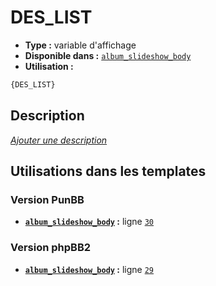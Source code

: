 # DES_LIST
* __Type :__ variable d'affichage
* __Disponible dans :__ [`album_slideshow_body`](../tpl/var/album_slideshow_body.md)
* __Utilisation :__

```html
{DES_LIST}
```

## Description
[*Ajouter une description*](https://fa-tvars.appspot.com/var/DES_LIST)

## Utilisations dans les templates

### Version PunBB
* __[`album_slideshow_body`](../tpl/var/album_slideshow_body.md#readme) :__ ligne [`30`](../tpl/src/punbb/album_slideshow_body.tpl#L30)

### Version phpBB2
* __[`album_slideshow_body`](../tpl/var/album_slideshow_body.md#readme) :__ ligne [`29`](../tpl/src/subsilver/album_slideshow_body.tpl#L29)